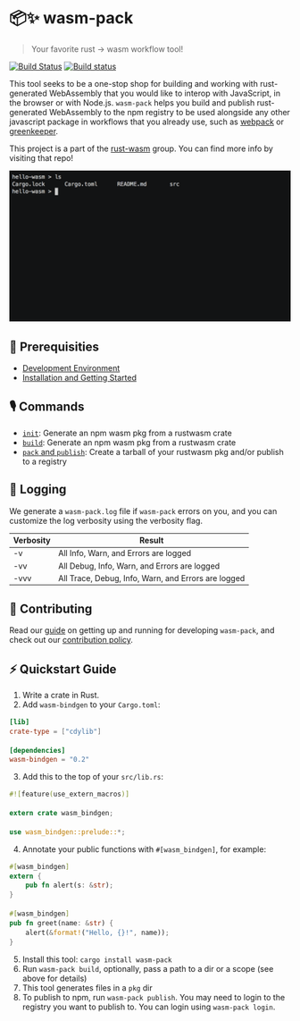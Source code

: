 # 📦✨  wasm-pack
> Your favorite rust -> wasm workflow tool!

[![Build Status](https://travis-ci.org/rustwasm/wasm-pack.svg?branch=master)](https://travis-ci.org/rustwasm/wasm-pack)
[![Build status](https://ci.appveyor.com/api/projects/status/iv1qtnqtv168ef8h?svg=true)](https://ci.appveyor.com/project/ashleygwilliams/wasm-pack-071k0)


This tool seeks to be a one-stop shop for building and working with rust-
generated WebAssembly that you would like to interop with JavaScript, in the
browser or with Node.js. `wasm-pack` helps you build and publish rust-generated
WebAssembly to the npm registry to be used alongside any other javascript
package in workflows that you already use, such as [webpack] or [greenkeeper].

[bundler-support]: https://github.com/rustwasm/team/blob/master/goals/bundler-integration.md#details
[webpack]: https://webpack.js.org/
[greenkeeper]: https://greenkeeper.io/

This project is a part of the [rust-wasm] group. You can find more info by
visiting that repo!

[rust-wasm]: https://github.com/rustwasm/team

![demo](demo.gif)

## 🔮 Prerequisities

- [Development Environment](docs/src/prerequisites/index.md)
- [Installation and Getting Started](docs/src/getting-started/index.md)

## 🎙️ Commands

- [`init`](docs/init.md): Generate an npm wasm pkg from a rustwasm crate
- [`build`](docs/build.md): Generate an npm wasm pkg from a rustwasm crate
- [`pack` and `publish`](docs/pack-and-publish.md): Create a tarball of your rustwasm pkg and/or publish to a registry

## 📝 Logging

We generate a `wasm-pack.log` file if `wasm-pack` errors on you, and you can
customize the log verbosity using the verbosity flag.

| Verbosity     | Result                                              |
| ------------- |-----------------------------------------------------|
| -v            | All Info, Warn, and Errors are logged               |
| -vv           | All Debug, Info, Warn, and Errors are logged        |
| -vvv          | All Trace, Debug, Info, Warn, and Errors are logged |

## 👯 Contributing

Read our [guide] on getting up and running for developing `wasm-pack`, and
check out our [contribution policy].

[guide]: docs/contributing.md
[contribution policy]: CONTRIBUTING.md

## ⚡ Quickstart Guide

1. Write a crate in Rust.
2. Add `wasm-bindgen` to your `Cargo.toml`:

  ```toml
  [lib]
  crate-type = ["cdylib"]

  [dependencies]
  wasm-bindgen = "0.2"
  ```
3. Add this to the top of your `src/lib.rs`:

  ```rust
  #![feature(use_extern_macros)]

  extern crate wasm_bindgen;

  use wasm_bindgen::prelude::*;
  ```

4. Annotate your public functions with `#[wasm_bindgen]`, for example:

  ```rust
  #[wasm_bindgen]
  extern {
      pub fn alert(s: &str);
  }

  #[wasm_bindgen]
  pub fn greet(name: &str) {
      alert(&format!("Hello, {}!", name));
  }
  ```

5. Install this tool: `cargo install wasm-pack`
6. Run `wasm-pack build`, optionally, pass a path to a dir or a scope (see above for details)
7. This tool generates files in a `pkg` dir
8. To publish to npm, run `wasm-pack publish`. You may need to login to the
  registry you want to publish to. You can login using `wasm-pack login`.

[rust-wasm/36]: https://github.com/rustwasm/team/issues/36
[wasm-bindgen]: https://github.com/alexcrichton/wasm-bindgen
